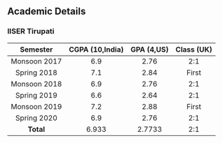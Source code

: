 ## Academic Details
### IISER Tirupati
|    Semester     | CGPA (10,India) |    GPA (4,US)   |    Class (UK)   |
| :-------------: | :-------------: | :-------------: | :-------------: |
|  Monsoon 2017   |       6.9       |      2.76       |       2:1       |      
|  Spring 2018    |       7.1       |      2.84       |      First      |
|  Monsoon 2018   |       6.9       |      2.76       |       2:1       |      
|  Spring 2019    |       6.6       |      2.64       |       2:1       |
|  Monsoon 2019   |       7.2       |      2.88       |      First      |      
|  Spring 2020    |       6.9       |      2.76       |       2:1       |
|   **Total**     |      6.933      |     2.7733      |       2:1       | 
